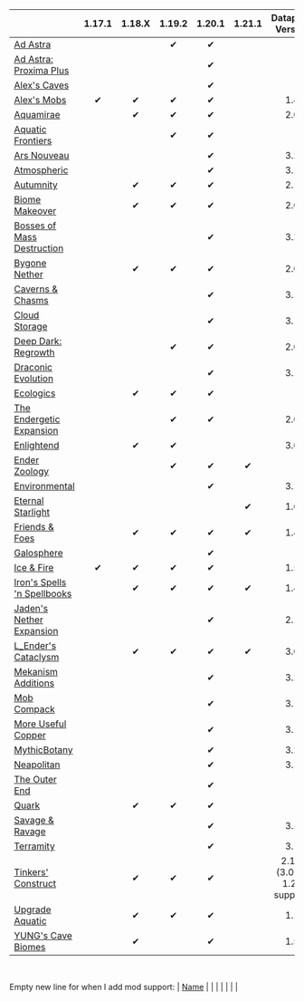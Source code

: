 |																																																	  			|  1.17.1   |  1.18.X  |  1.19.2   |  1.20.1    |  1.21.1    |		Datapack Version			|
|---------------------------------------------------------------------------------------------------------------------------------------------------|:-----------:|:----------:|:-----------:|:-----------:|:-----------:|:--------------------------------------:|
| [Ad Astra](https://www.curseforge.com/minecraft/mc-mods/ad-astra)   																		|				  |			   |✔			|✔			  |			   |												|
| [Ad Astra: Proxima Plus](https://www.curseforge.com/minecraft/mc-mods/ad-astra-proxima-plus)						|				  |			   |      		    |✔			  |			   |												|
| [Alex's Caves](https://www.curseforge.com/minecraft/mc-mods/alexs-caves)																|				  |			   |      		    |✔			  |			   |												|
| [Alex's Mobs](https://www.curseforge.com/minecraft/mc-mods/alexs-mobs)																|✔		 	  |✔		   |✔			|✔			  |			   |1.4											|
| [Aquamirae](https://www.curseforge.com/minecraft/mc-mods/ob-aquamirae)															|				  |✔		   |✔			|✔			  |			   |2.0											|
| [Aquatic Frontiers](https://www.curseforge.com/minecraft/mc-mods/aquatic-frontiers)											|				  |			   |✔			|✔			  |			   |												|
| [Ars Nouveau](https://www.curseforge.com/minecraft/mc-mods/ars-nouveau)															|				  |			   |      		    |✔		      |			   |3.2								  			|
| [Atmospheric](https://www.curseforge.com/minecraft/mc-mods/atmospheric)															|				  |			   |      		    |✔		      |			   |3.1							  				|
| [Autumnity](https://www.curseforge.com/minecraft/mc-mods/autumnity)																	|				  |✔		   |✔		    |✔			  |			   |2.1											|
| [Biome Makeover](https://www.curseforge.com/minecraft/mc-mods/biome-makeover-forge)					 			|				  |✔		   |✔		    |✔			  |			   |2.0											|
| [Bosses of Mass Destruction](https://www.curseforge.com/minecraft/mc-mods/bosses-of-mass-destruction)	|				  |			   |      		    |✔		      |			   |3.2								  			|
| [Bygone Nether](https://www.curseforge.com/minecraft/mc-mods/bygone-nether)													|				  |✔		   |✔		    |✔			  |			   |2.0											|
| [Caverns & Chasms](https://www.curseforge.com/minecraft/mc-mods/caverns-and-chasms)								|				  |			   |      		    |✔		      |			   |3.1							  				|
| [Cloud Storage](https://www.curseforge.com/minecraft/mc-mods/alexs-cloud-storage)											|				  |			   |      		    |✔		      |			   |3.1							  				|
| [Deep Dark: Regrowth](https://www.curseforge.com/minecraft/mc-mods/deep-dark-regrowth)							|				  |			   |✔		    |✔			  |			   |2.0											|
| [Draconic Evolution](https://www.curseforge.com/minecraft/mc-mods/draconic-evolution)									|				  |			   |      		    |✔		      |			   |3.1							  				|
| [Ecologics](https://www.curseforge.com/minecraft/mc-mods/ecologics)																		|				  |✔		   |✔			|✔			  |			   |												|
| [The Endergetic Expansion](https://www.curseforge.com/minecraft/mc-mods/endergetic)										|				  |			   |✔			|✔			  |			   |2.0											|
| [Enlightend](https://www.curseforge.com/minecraft/mc-mods/enlightend)																|				  |✔		   |✔			|				  |			   |3.0											|
| [Ender Zoology](https://www.curseforge.com/minecraft/mc-mods/ender-zoology)													|				  |			   |✔			|✔			  |✔		   |												|
| [Environmental](https://www.curseforge.com/minecraft/mc-mods/environmental)													|				  |			   |      		    |✔		      |			   |3.1							  				|
| [Eternal Starlight](https://www.curseforge.com/minecraft/mc-mods/eternal-starlight)											|				  |			   |			    |				  |✔		   |1.6											|
| [Friends & Foes](https://www.curseforge.com/minecraft/mc-mods/friends-and-foes-forge)									|				  |✔		   |✔			|✔			  |✔		   |1.4											|
| [Galosphere](https://www.curseforge.com/minecraft/mc-mods/galosphere)																|				  |			   |      		    |✔			  |			   |												|
| [Ice & Fire](https://www.curseforge.com/minecraft/mc-mods/ice-and-fire-dragons)     				   							|✔  		  |✔		   |✔			|✔			  |			   |1.5											|
| [Iron's Spells 'n Spellbooks](https://www.curseforge.com/minecraft/mc-mods/irons-spells-n-spellbooks)			|				  |✔		   |✔			|✔			  |✔		   |1.4											|
| [Jaden's Nether Expansion](https://www.curseforge.com/minecraft/mc-mods/jadens-nether-expansion)			|				  |      		   |      		    |✔			  |			   |2.1											|
| [L_Ender's Cataclysm](https://www.curseforge.com/minecraft/mc-mods/lendercataclysm)									|				  |✔		   |✔			|✔			  |✔		   |3.0											|
| [Mekanism Additions](https://www.curseforge.com/minecraft/mc-mods/mekanism-additions)								|				  |			   |      		    |✔		      |			   |3.2								  			|
| [Mob Compack](https://www.curseforge.com/minecraft/mc-mods/mob-compack)													|				  |			   |      		    |✔		      |			   |3.1							  				|
| [More Useful Copper](https://www.curseforge.com/minecraft/mc-mods/more-useful-copper-2-0)						|				  |			   |      		    |✔		      |			   |3.1							  				|
| [MythicBotany](https://www.curseforge.com/minecraft/mc-mods/mythicbotany)													|				  |			   |      		    |✔		      |			   |3.2								  			|
| [Neapolitan](https://www.curseforge.com/minecraft/mc-mods/neapolitan)																|				  |			   |      		    |✔		      |			   |3.1							  				|
| [The Outer End](https://www.curseforge.com/minecraft/mc-mods/the-outer-end)													|				  |			   |      		    |✔			  |			   |												|
| [Quark](https://www.curseforge.com/minecraft/mc-mods/quark)                   																|				  |✔		   |✔			|✔			  |			   |												|
| [Savage & Ravage](https://www.curseforge.com/minecraft/mc-mods/savage-and-ravage)										|				  |			   |      		    |✔		      |			   |3.1							  				|
| [Terramity](https://www.curseforge.com/minecraft/mc-mods/terramity)																		|				  |			   |      		    |✔		      |			   |3.1							  				|
| [Tinkers' Construct](https://www.curseforge.com/minecraft/mc-mods/tinkers-construct)										|				  |✔		   |✔   	    |✔		      |			   |2.1.1 (3.0 for 1.20 support)	|
| [Upgrade Aquatic](https://www.curseforge.com/minecraft/mc-mods/upgrade-aquatic)											|				  |✔		   |✔			|✔			  |			   |1.1											|
| [YUNG's Cave Biomes](https://www.curseforge.com/minecraft/mc-mods/yungs-cave-biomes)          					|				  |✔		   |      		    |✔			  |			   |1.5											|

<br />

Empty new line for when I add mod support:
| [Name](Link)	|				  |			   |      		    |			      |			   |								  |